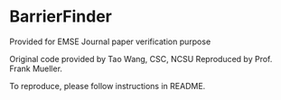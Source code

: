 # BarrierFinder
Provided for EMSE Journal paper verification purpose

Original code provided by Tao Wang, CSC, NCSU
Reproduced by Prof. Frank Mueller.

To reproduce, please follow instructions in README.
